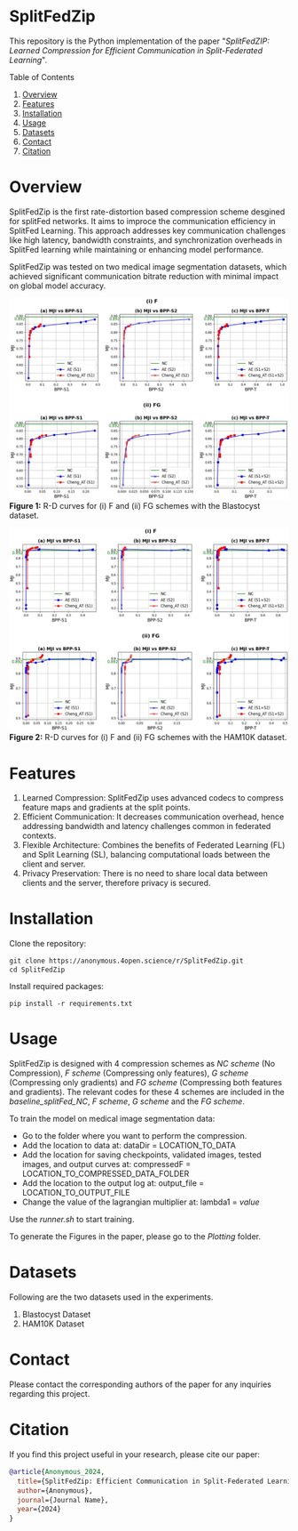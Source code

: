 # SplitFedZip

This repository is the Python implementation of the paper "_SplitFedZIP: Learned Compression for Efficient Communication in Split-Federated Learning_".

Table of Contents

1. [Overview](#overview)
2. [Features](#features)
3. [Installation](#installation)
4. [Usage](#usage)
5. [Datasets](#datasets)
6. [Contact](#contact)
7. [Citation](#citation)

# Overview
SplitFedZip is the first rate-distortion based compression scheme desgined for splitFed networks. It aims to improce the communication efficiency in SplitFed Learning. This approach addresses key communication challenges like high latency, bandwidth constraints, and synchronization overheads in SplitFed learning while maintaining or enhancing model performance.

SplitFedZip was tested on two medical image segmentation datasets, which achieved significant communication bitrate reduction with minimal impact on global model accuracy.

![R-D curves for (i) F and (ii) FG schemes with the Blastocyst dataset.](images/FandFG_Blasto.JPG)
**Figure 1:** R-D curves for (i) F and (ii) FG schemes with the Blastocyst dataset.

![R-D curves for (i) F and (ii) FG schemes with the HAM10K dataset.](images/FandFG_Ham.JPG)
**Figure 2:** R-D curves for (i) F and (ii) FG schemes with the HAM10K dataset.

# Features
1. Learned Compression: SplitFedZip uses advanced codecs to compress feature maps and gradients at the split points.
2. Efficient Communication: It decreases communication overhead, hence addressing bandwidth and latency challenges common in federated contexts.
3. Flexible Architecture: Combines the benefits of Federated Learning (FL) and Split Learning (SL), balancing computational loads between the client and server.
4. Privacy Preservation: There is no need to share local data between clients and the server, therefore privacy is secured.


# Installation
Clone the repository:
```
git clone https://anonymous.4open.science/r/SplitFedZip.git 
cd SplitFedZip
```

Install required packages:
```
pip install -r requirements.txt
```

# Usage
SplitFedZip is designed with 4 compression schemes as _NC scheme_ (No Compression), _F scheme_ (Compressing only features), _G scheme_ (Compressing only gradients) and _FG scheme_ (Compressing both features and gradients). The relevant codes for these 4 schemes are included in the _baseline_splitFed_NC_, _F scheme_, _G scheme_ and the _FG scheme_.

To train the model on medical image segmentation data:
- Go to the folder where you want to perform the compression.
- Add the location to data at: dataDir = LOCATION_TO_DATA
- Add the location for saving checkpoints, validated images, tested images, and output curves at: compressedF = LOCATION_TO_COMPRESSED_DATA_FOLDER
- Add the location to the output log at: output_file = LOCATION_TO_OUTPUT_FILE
- Change the value of the lagrangian multiplier at: lambda1 = _value_

Use the _runner.sh_ to start training. 

To generate the Figures in the paper, please go to the _Plotting_ folder.

# Datasets
Following are the two datasets used in the experiments.
1. Blastocyst Dataset
2. HAM10K Dataset

# Contact
Please contact the corresponding authors of the paper for any inquiries regarding this project.

# Citation
If you find this project useful in your research, please cite our paper:

```bibtex
@article{Anonymous_2024,
  title={SplitFedZip: Efficient Communication in Split-Federated Learning via Learned Compression},
  author={Anonymous},
  journal={Journal Name},
  year={2024}
}
